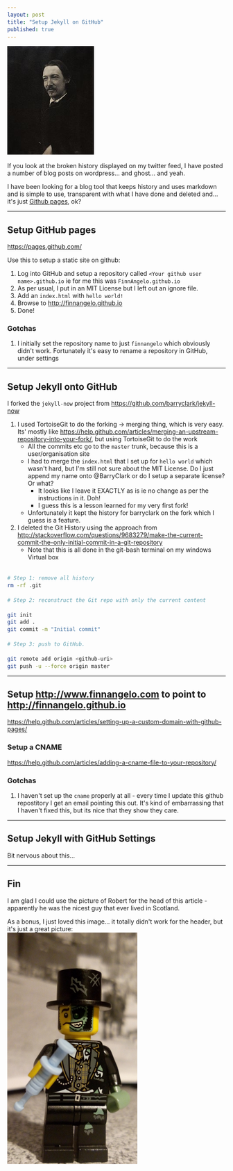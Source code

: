 ```yaml
---
layout: post
title: "Setup Jekyll on GitHub"
published: true
---
```


<a href="https://en.wikipedia.org/wiki/Robert_Louis_Stevenson" title="Robert Lewis Stevenson - Writer of cool stuff and all round nice guy"><img src="images/Robert_Louis_StevensonJune_1885.jpg" alt="Robert-Louis-Stevenson"></a>

If you look at the broken history displayed on my twitter feed, I have posted a number of blog posts on wordpress... and ghost... and yeah.

I have been looking for a blog tool that keeps history and uses markdown and is simple to use, transparent with what I have done and deleted and... it's just [Github pages](https://pages.github.com/), ok?

------------------
Setup GitHub pages
------------------

<https://pages.github.com/>

Use this to setup a static site on github:

1. Log into GitHub and setup a repository called `<Your github user name>.github.io` ie for me this was `FinnAngelo.github.io`
2. As per usual, I put in an MIT License but I left out an ignore file.
3. Add an `index.html` with `hello world!`
4. Browse to <http://finnangelo.github.io>
5. Done!  

### Gotchas ###

1. I initially set the repository name to just `finnangelo` which obviously didn't work. Fortunately it's 
	easy to rename a repository in GitHub, under settings

------------------------
Setup Jekyll onto GitHub
------------------------

I forked the `jekyll-now` project from 
<https://github.com/barryclark/jekyll-now>

1. I used TortoiseGit to do the forking -> merging thing, which is very easy.  
	Its' mostly like <https://help.github.com/articles/merging-an-upstream-repository-into-your-fork/>, but using TortoiseGit to do the work
	* All the commits etc go to the `master` trunk, because this is a user/organisation site 
	* I had to merge the `index.html` that I set up for `hello world` which wasn't hard, but I'm still not sure about the MIT License. Do I just append my name onto @BarryClark or do I setup a separate license? Or what?
		* It looks like I leave it EXACTLY as is 
			ie no change as per the instructions in it. Doh! 
		* I guess this is a lesson learned for my very first fork!
	* Unfortunately it kept the history for barryclark on the fork which I guess 
		is a feature. 
2. I deleted the Git History using the approach from <http://stackoverflow.com/questions/9683279/make-the-current-commit-the-only-initial-commit-in-a-git-repository> 
	* Note that this is all done in the git-bash terminal on my windows Virtual box	

```bash

# Step 1: remove all history
rm -rf .git

# Step 2: reconstruct the Git repo with only the current content

git init
git add .
git commit -m "Initial commit"

# Step 3: push to GitHub.

git remote add origin <github-uri>
git push -u --force origin master

```

---------------------------------------------------------------------------
Setup <http://www.finnangelo.com> to point to <http://finnangelo.github.io>
---------------------------------------------------------------------------

<https://help.github.com/articles/setting-up-a-custom-domain-with-github-pages/>

### Setup a CNAME ###

<https://help.github.com/articles/adding-a-cname-file-to-your-repository/>

### Gotchas ###

1. I haven't set up the `cname` properly at all - every time I update this github repostitory I get an email 
	pointing this out. It's kind of embarrassing that I haven't fixed this, but its nice that they show 
	they care.

---------------------------------
Setup Jekyll with GitHub Settings
---------------------------------

Bit nervous about this...

---
Fin
---

I am glad I could use the picture of Robert for the head of this article - apparently he was the nicest guy that ever lived in Scotland.

As a bonus, I just loved this image... it totally didn't work for the header, but it's just a great picture:  
<a href="https://www.flickr.com/photos/128224075@N02/15653170045" title="Jeckyll &amp; Hyde by Killa Tequilla, on Flickr" style="float:left; margin-right:3em;"><img src="images/002_Lego_Jekyll.jpg" width="300" alt="Jeckyll &amp; Hyde"></a>

